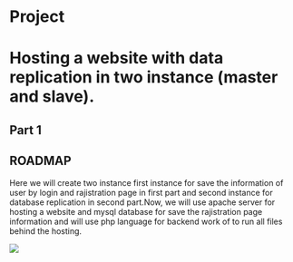 # Project 

# Hosting a website with data replication in two instance (master and slave). 

## Part 1

## ROADMAP 

Here we will create two instance first instance for save the information of user by login and rajistration page in first part and second instance for database replication in second part.Now, we will use apache server for hosting a website and mysql database for save the rajistration page information and will use php language for backend work of to run all files behind the hosting.


<img src=1.png>
